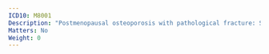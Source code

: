 ```yaml
---
ICD10: M8001
Description: "Postmenopausal osteoporosis with pathological fracture: Shoulder region"
Matters: No
Weight: 0
---
```

